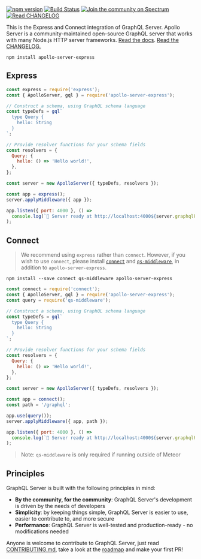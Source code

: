 [![npm version](https://badge.fury.io/js/apollo-server-express.svg)](https://badge.fury.io/js/apollo-server-express) [![Build Status](https://circleci.com/gh/apollographql/apollo-server/tree/main.svg?style=svg)](https://circleci.com/gh/apollographql/apollo-server) [![Join the community on Spectrum](https://withspectrum.github.io/badge/badge.svg)](https://spectrum.chat/apollo)
[![Read CHANGELOG](https://img.shields.io/badge/read-changelog-blue)](https://github.com/apollographql/apollo-server/blob/HEAD/CHANGELOG.md)


This is the Express and Connect integration of GraphQL Server. Apollo Server is a community-maintained open-source GraphQL server that works with many Node.js HTTP server frameworks. [Read the docs](https://www.apollographql.com/docs/apollo-server/). [Read the CHANGELOG.](https://github.com/apollographql/apollo-server/blob/main/CHANGELOG.md)

```shell
npm install apollo-server-express
```

## Express

```js
const express = require('express');
const { ApolloServer, gql } = require('apollo-server-express');

// Construct a schema, using GraphQL schema language
const typeDefs = gql`
  type Query {
    hello: String
  }
`;

// Provide resolver functions for your schema fields
const resolvers = {
  Query: {
    hello: () => 'Hello world!',
  },
};

const server = new ApolloServer({ typeDefs, resolvers });

const app = express();
server.applyMiddleware({ app });

app.listen({ port: 4000 }, () =>
  console.log(`🚀 Server ready at http://localhost:4000${server.graphqlPath}`)
);
```

## Connect

> We recommend using `express` rather than `connect`.  However, if you wish to
> use `connect`, please install [`connect`](https://www.npmjs.com/package/connect)
> and [`qs-middleware`](https://www.npmjs.com/package/qs-middleware), in addition
> to `apollo-server-express`.

```shell
npm install --save connect qs-middleware apollo-server-express
```

```js
const connect = require('connect');
const { ApolloServer, gql } = require('apollo-server-express');
const query = require('qs-middleware');

// Construct a schema, using GraphQL schema language
const typeDefs = gql`
  type Query {
    hello: String
  }
`;

// Provide resolver functions for your schema fields
const resolvers = {
  Query: {
    hello: () => 'Hello world!',
  },
};

const server = new ApolloServer({ typeDefs, resolvers });

const app = connect();
const path = '/graphql';

app.use(query());
server.applyMiddleware({ app, path });

app.listen({ port: 4000 }, () =>
  console.log(`🚀 Server ready at http://localhost:4000${server.graphqlPath}`)
);
```

> Note: `qs-middleware` is only required if running outside of Meteor

## Principles

GraphQL Server is built with the following principles in mind:

* **By the community, for the community**: GraphQL Server's development is driven by the needs of developers
* **Simplicity**: by keeping things simple, GraphQL Server is easier to use, easier to contribute to, and more secure
* **Performance**: GraphQL Server is well-tested and production-ready - no modifications needed

Anyone is welcome to contribute to GraphQL Server, just read [CONTRIBUTING.md](https://github.com/apollographql/apollo-server/blob/main/CONTRIBUTING.md), take a look at the [roadmap](https://github.com/apollographql/apollo-server/blob/main/ROADMAP.md) and make your first PR!
